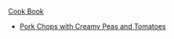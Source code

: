 [Cook Book](https://github.com/vmsmith/CookBook/blob/master/README.md)  

* [Pork Chops with Creamy Peas and Tomatoes](https://github.com/vmsmith/CookBook/blob/master/dishes_to_try_pork-chops-peas-tomatoes.md)


